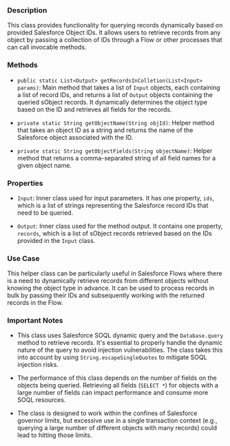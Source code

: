### Description
This class provides functionality for querying records dynamically based on provided Salesforce Object IDs. It allows users to retrieve records from any object by passing a collection of IDs through a Flow or other processes that can call invocable methods.

### Methods

- `public static List<Output> getRecordsInColletion(List<Input> params)`: Main method that takes a list of `Input` objects, each containing a list of record IDs, and returns a list of `Output` objects containing the queried sObject records. It dynamically determines the object type based on the ID and retrieves all fields for the records.

- `private static String getObjectName(String objId)`: Helper method that takes an object ID as a string and returns the name of the Salesforce object associated with the ID.

- `private static String getObjectFields(String objectName)`: Helper method that returns a comma-separated string of all field names for a given object name.

### Properties

- `Input`: Inner class used for input parameters. It has one property, `ids`, which is a list of strings representing the Salesforce record IDs that need to be queried.
  
- `Output`: Inner class used for the method output. It contains one property, `records`, which is a list of sObject records retrieved based on the IDs provided in the `Input` class.

### Use Case
This helper class can be particularly useful in Salesforce Flows where there is a need to dynamically retrieve records from different objects without knowing the object type in advance. It can be used to process records in bulk by passing their IDs and subsequently working with the returned records in the Flow.

### Important Notes

- This class uses Salesforce SOQL dynamic query and the `Database.query` method to retrieve records. It's essential to properly handle the dynamic nature of the query to avoid injection vulnerabilities. The class takes this into account by using `String.escapeSingleQuotes` to mitigate SOQL injection risks.

- The performance of this class depends on the number of fields on the objects being queried. Retrieving all fields (`SELECT *`) for objects with a large number of fields can impact performance and consume more SOQL resources.

- The class is designed to work within the confines of Salesforce governor limits, but excessive use in a single transaction context (e.g., querying a large number of different objects with many records) could lead to hitting those limits.

